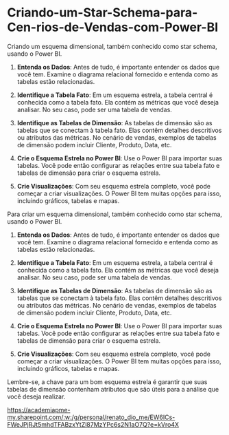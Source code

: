# Criando-um-Star-Schema-para-Cen-rios-de-Vendas-com-Power-BI
Criando um esquema dimensional, também conhecido como star schema, usando o Power BI.

1. **Entenda os Dados**: Antes de tudo, é importante entender os dados que você tem. Examine o diagrama relacional fornecido e entenda como as tabelas estão relacionadas.

2. **Identifique a Tabela Fato**: Em um esquema estrela, a tabela central é conhecida como a tabela fato. Ela contém as métricas que você deseja analisar. No seu caso, pode ser uma tabela de vendas.

3. **Identifique as Tabelas de Dimensão**: As tabelas de dimensão são as tabelas que se conectam à tabela fato. Elas contêm detalhes descritivos ou atributos das métricas. No cenário de vendas, exemplos de tabelas de dimensão podem incluir Cliente, Produto, Data, etc.

4. **Crie o Esquema Estrela no Power BI**: Use o Power BI para importar suas tabelas. Você pode então configurar as relações entre sua tabela fato e tabelas de dimensão para criar o esquema estrela.

5. **Crie Visualizações**: Com seu esquema estrela completo, você pode começar a criar visualizações. O Power BI tem muitas opções para isso, incluindo gráficos, tabelas e mapas.

Para criar um esquema dimensional, também conhecido como star schema, usando o Power BI.

1. **Entenda os Dados**: Antes de tudo, é importante entender os dados que você tem. Examine o diagrama relacional fornecido e entenda como as tabelas estão relacionadas.

2. **Identifique a Tabela Fato**: Em um esquema estrela, a tabela central é conhecida como a tabela fato. Ela contém as métricas que você deseja analisar. No seu caso, pode ser uma tabela de vendas.

3. **Identifique as Tabelas de Dimensão**: As tabelas de dimensão são as tabelas que se conectam à tabela fato. Elas contêm detalhes descritivos ou atributos das métricas. No cenário de vendas, exemplos de tabelas de dimensão podem incluir Cliente, Produto, Data, etc.

4. **Crie o Esquema Estrela no Power BI**: Use o Power BI para importar suas tabelas. Você pode então configurar as relações entre sua tabela fato e tabelas de dimensão para criar o esquema estrela.

5. **Crie Visualizações**: Com seu esquema estrela completo, você pode começar a criar visualizações. O Power BI tem muitas opções para isso, incluindo gráficos, tabelas e mapas.

Lembre-se, a chave para um bom esquema estrela é garantir que suas tabelas de dimensão contenham atributos que são úteis para a análise que você deseja realizar. 

https://academiapme-my.sharepoint.com/:w:/g/personal/renato_dio_me/EW6ICs-FWeJPjRJt5mhdTFABzxYtZl87MzYPc6s2N1aO7Q?e=kVro4X
